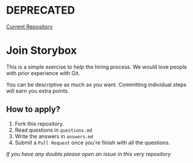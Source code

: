# DEPRECATED
[Current Repository](https://github.com/teamyellowfish/join-us)
# Join Storybox

This is a simple exercise to help the hiring process. We would love people with prior
experience with Git.

You can be descriptive as much as you want. Committing individual steps will earn you extra points.


## How to apply?

 1. Fork this repository.
 2. Read questions in `questions.md`
 3. Write the answers in `answers.md`
 4. Submit a `Pull Request` once you're finish with all the questions.

*If you have any doubts please open an issue in this very repository*
